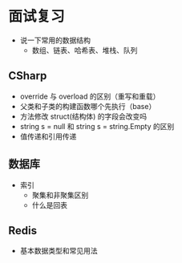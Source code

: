 # 面试复习

- 说一下常用的数据结构
  - 数组、链表、哈希表、堆栈、队列

## CSharp

- override 与 overload 的区别（重写和重载）
- 父类和子类的构建函数哪个先执行（base）
- 方法修改 struct(结构体) 的字段会改变吗
- string s = null 和 string s = string.Empty 的区别
- 值传递和引用传递

## 数据库

- 索引
  - 聚集和非聚集区别
  - 什么是回表

## Redis

- 基本数据类型和常见用法